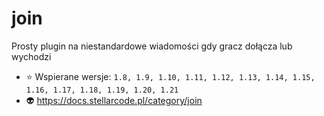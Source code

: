 # join
Prosty plugin na niestandardowe wiadomości gdy gracz dołącza lub wychodzi
- ⭐ Wspierane wersje: ``1.8, 1.9, 1.10, 1.11, 1.12, 1.13, 1.14, 1.15, 1.16, 1.17, 1.18, 1.19, 1.20, 1.21``
- 👽 https://docs.stellarcode.pl/category/join
